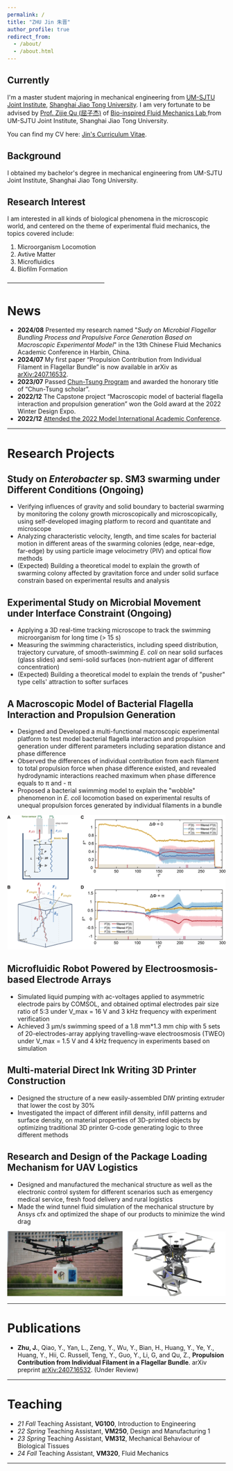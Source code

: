 ```yaml
---
permalink: /
title: "ZHU Jin 朱晋"
author_profile: true
redirect_from: 
  - /about/
  - /about.html
---
```


Currently
------
I'm a master student majoring in mechanical engineering from [UM-SJTU Joint Institute](https://www.ji.sjtu.edu.cn/), [Shanghai Jiao Tong University](https://www.sjtu.edu.cn/). 
I am very fortunate to be advised by [Prof. Zijie Qu (屈子杰)](https://www.ji.sjtu.edu.cn/about/faculty-staff/faculty-directory/faculty-detail/32777/) of [Bio-inspired Fluid Mechanics Lab ](https://sites.ji.sjtu.edu.cn/zijie-qu/) from UM-SJTU Joint Institute, Shanghai Jiao Tong University.

You can find my CV here: [Jin's Curriculum Vitae](../assets/ZhuJin_Resume.pdf).

Background
------
I obtained my bachelor's degree in mechanical engineering from UM-SJTU Joint Institute, Shanghai Jiao Tong University.

Research Interest
------
I am interested in all kinds of biological phenomena in the microscopic world, and centered on the theme of experimental fluid mechanics, the topics covered include:
1. Microorganism Locomotion
2. Avtive Matter
3. Microfluidics
4. Biofilm Formation

————————————————


News
======
- **2024/08** Presented my research named "*Sudy on Microbial Flagellar Bundling Process and Propulsive
Force Generation Based on Macroscopic Experimental Model*" in the 13th Chinese Fluid Mechanics Academic Conference in Harbin, China.
- **2024/07** My first paper “Propulsion Contribution from Individual Filament in Flagellar Bundle” is now available in arXiv as [arXiv:2407.16532](https://arxiv.org/abs/2407.16532).
- **2023/07** Passed [Chun-Tsung Program](https://junzheng.sjtu.edu.cn/) and awarded the honorary title of “Chun-Tsung scholar”.
- **2022/12** The Capstone project “Macroscopic model of bacterial flagella interaction and propulsion generation” won the Gold award at the 2022 Winter Design Expo.
- **2022/12** [Attended the 2022 Model International Academic Conference](https://sites.ji.sjtu.edu.cn/zijie-qu/2022/12/17/zhu-jin-attended-the-2022-model-international-academic-conference/). 

***

Research Projects
======

Study on *Enterobacter* sp. SM3 swarming under Different Conditions (Ongoing)
------
* Verifying influences of gravity and solid boundary to bacterial swarming by monitoring the colony growth microscopically and microscopically, using self-developed imaging platform to record and quantitate and microscope
* Analyzing characteristic velocity, length, and time scales for bacterial motion in different areas of the swarming colonies (edge, near-edge, far-edge) by using particle image velocimetry (PIV) and optical flow methods
* (Expected) Building a theoretical model to explain the growth of swarming colony affected by gravitation force and under solid surface constrain based on experimental results and analysis

Experimental Study on Microbial Movement under Interface Constraint (Ongoing)
------
* Applying a 3D real-time tracking microscope to track the swimming microorganism for long time (> 15 s)
* Measuring the swimming characteristics, including speed distribution, trajectory curvature, of smooth-swimming *E. coli* on near solid surfaces (glass slides) and semi-solid surfaces (non-nutrient agar of different concentration)
* (Expected) Building a theoretical model to explain the trends of "pusher" type cells' attraction to softer surfaces

A Macroscopic Model of Bacterial Flagella Interaction and Propulsion Generation
------
* Designed and Developed a multi-functional macroscopic experimental platform to test model bacterial flagella interaction and propulsion generation under different parameters including separation distance and phase difference
* Observed the differences of individual contribution from each filament to total propulsion force when phase difference existed, and revealed hydrodynamic interactions reached maximum when phase difference equals to π and - π
* Proposed a bacterial swimming model to explain the "wobble" phenomenon in *E. coli* locomotion based on experimental results of unequal propulsion forces generated by individual filaments in a bundle

![Macroscopic](/images//macroscopic.png)

Microfluidic Robot Powered by Electroosmosis-based Electrode Arrays
------
* Simulated liquid pumping with ac-voltages applied to asymmetric electrode pairs by COMSOL, and obtained optimal electrodes pair size ratio of 5:3 under V_max = 16 V and 3 kHz frequency with experiment verification
* Achieved 3 μm/s swimming speed of a 1.8 mm*1.3 mm chip with 5 sets of 20-electrodes-array applying travelling-wave electroosmosis (TWEO) under V_max = 1.5 V and 4 kHz frequency in experiments based on simulation

Multi-material Direct Ink Writing 3D Printer Construction
------
* Designed the structure of a new easily-assembled DIW printing extruder that lower the cost by 30%
* Investigated the impact of different infill density, infill patterns and surface density, on material properties of 3D-printed objects by optimizing traditional 3D printer G-code generating logic to three different methods
  
Research and Design of the Package Loading Mechanism for UAV Logistics
------
* Designed and manufactured the mechanical structure as well as the electronic control system for different scenarios such as emergency medical service, fresh food
delivery and rural logistics
* Made the wind tunnel fluid simulation of the mechanical structure by Ansys cfx and optimized the shape of our products to minimize the wind drag

![UAVProject1](/images/UAV.png "UAV Project")

  ***

Publications
======
- **Zhu, J.**, Qiao, Y., Yan, L., Zeng, Y., Wu, Y., Bian, H., Huang, Y., Ye, Y., Huang, Y., Hii, C. Russell, Teng, Y., Guo, Y., Li, G, and Qu, Z., **Propulsion Contribution from Individual Filament in a Flagellar Bundle**. arXiv preprint [arXiv:2407.16532](https://arxiv.org/abs/2407.16532). (Under Review)

***

Teaching
======
- *21 Fall*   Teaching Assistant, **VG100**, Introduction to Engineering
- *22 Spring* Teaching Assistant, **VM250**, Design and Manufacturing 1
- *23 Spring* Teaching Assistant, **VM312**, Mechanical Behaviour of Biological Tissues
- *24 Fall*   Teaching Assistant, **VM320**, Fluid Mechanics

***



